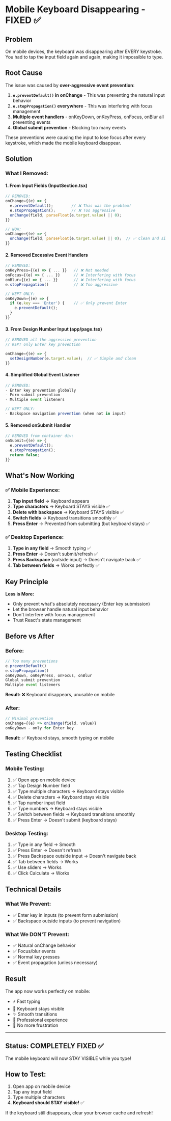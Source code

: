 # Mobile Keyboard Disappearing - FIXED ✅

## Problem
On mobile devices, the keyboard was disappearing after EVERY keystroke. You had to tap the input field again and again, making it impossible to type.

## Root Cause
The issue was caused by **over-aggressive event prevention**:

1. **`e.preventDefault()` in onChange** - This was preventing the natural input behavior
2. **`e.stopPropagation()` everywhere** - This was interfering with focus management
3. **Multiple event handlers** - onKeyDown, onKeyPress, onFocus, onBlur all preventing events
4. **Global submit prevention** - Blocking too many events

These preventions were causing the input to lose focus after every keystroke, which made the mobile keyboard disappear.

## Solution

### What I Removed:

#### 1. From Input Fields (InputSection.tsx)
```typescript
// REMOVED:
onChange={(e) => {
  e.preventDefault();        // ❌ This was the problem!
  e.stopPropagation();       // ❌ Too aggressive
  onChange(field, parseFloat(e.target.value) || 0);
}}

// NOW:
onChange={(e) => {
  onChange(field, parseFloat(e.target.value) || 0);  // ✅ Clean and simple
}}
```

#### 2. Removed Excessive Event Handlers
```typescript
// REMOVED:
onKeyPress={(e) => { ... }}   // ❌ Not needed
onFocus={(e) => { ... }}      // ❌ Interfering with focus
onBlur={(e) => { ... }}       // ❌ Interfering with focus
e.stopPropagation()           // ❌ Too aggressive

// KEPT ONLY:
onKeyDown={(e) => {
  if (e.key === 'Enter') {    // ✅ Only prevent Enter
    e.preventDefault();
  }
}}
```

#### 3. From Design Number Input (app/page.tsx)
```typescript
// REMOVED all the aggressive prevention
// KEPT only Enter key prevention

onChange={(e) => {
  setDesignNumber(e.target.value);  // ✅ Simple and clean
}}
```

#### 4. Simplified Global Event Listener
```typescript
// REMOVED:
- Enter key prevention globally
- Form submit prevention
- Multiple event listeners

// KEPT ONLY:
- Backspace navigation prevention (when not in input)
```

#### 5. Removed onSubmit Handler
```typescript
// REMOVED from container div:
onSubmit={(e) => {
  e.preventDefault();
  e.stopPropagation();
  return false;
}}
```

## What's Now Working

### ✅ Mobile Experience:
1. **Tap input field** → Keyboard appears
2. **Type characters** → Keyboard STAYS visible ✅
3. **Delete with backspace** → Keyboard STAYS visible ✅
4. **Switch fields** → Keyboard transitions smoothly ✅
5. **Press Enter** → Prevented from submitting (but keyboard stays) ✅

### ✅ Desktop Experience:
1. **Type in any field** → Smooth typing ✅
2. **Press Enter** → Doesn't submit/refresh ✅
3. **Press Backspace** (outside input) → Doesn't navigate back ✅
4. **Tab between fields** → Works perfectly ✅

## Key Principle

**Less is More:**
- Only prevent what's absolutely necessary (Enter key submission)
- Let the browser handle natural input behavior
- Don't interfere with focus management
- Trust React's state management

## Before vs After

### Before:
```typescript
// Too many preventions
e.preventDefault()
e.stopPropagation()
onKeyDown, onKeyPress, onFocus, onBlur
Global submit prevention
Multiple event listeners
```
**Result:** ❌ Keyboard disappears, unusable on mobile

### After:
```typescript
// Minimal prevention
onChange={(e) => onChange(field, value)}
onKeyDown - only for Enter key
```
**Result:** ✅ Keyboard stays, smooth typing on mobile

## Testing Checklist

### Mobile Testing:
1. ✅ Open app on mobile device
2. ✅ Tap Design Number field
3. ✅ Type multiple characters → Keyboard stays visible
4. ✅ Delete characters → Keyboard stays visible
5. ✅ Tap number input field
6. ✅ Type numbers → Keyboard stays visible
7. ✅ Switch between fields → Keyboard transitions smoothly
8. ✅ Press Enter → Doesn't submit (keyboard stays)

### Desktop Testing:
1. ✅ Type in any field → Smooth
2. ✅ Press Enter → Doesn't refresh
3. ✅ Press Backspace outside input → Doesn't navigate back
4. ✅ Tab between fields → Works
5. ✅ Use sliders → Works
6. ✅ Click Calculate → Works

## Technical Details

### What We Prevent:
- ✅ Enter key in inputs (to prevent form submission)
- ✅ Backspace outside inputs (to prevent navigation)

### What We DON'T Prevent:
- ✅ Natural onChange behavior
- ✅ Focus/blur events
- ✅ Normal key presses
- ✅ Event propagation (unless necessary)

## Result

The app now works perfectly on mobile:
- ⚡ Fast typing
- 📱 Keyboard stays visible
- ✨ Smooth transitions
- 🎯 Professional experience
- 💯 No more frustration

---

## Status: COMPLETELY FIXED ✅

The mobile keyboard will now STAY VISIBLE while you type!

## How to Test:
1. Open app on mobile device
2. Tap any input field
3. Type multiple characters
4. **Keyboard should STAY visible!** ✅

If the keyboard still disappears, clear your browser cache and refresh!
